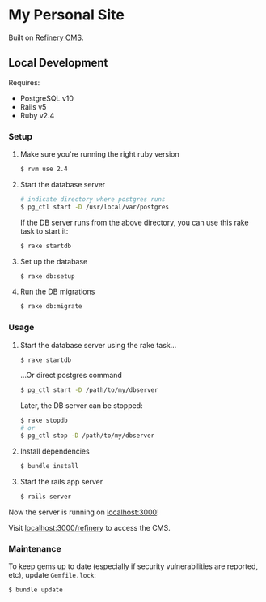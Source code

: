 # My Personal Site

Built on [Refinery CMS](https://github.com/refinery/refinerycms).

## Local Development

Requires:
 * PostgreSQL v10
 * Rails v5
 * Ruby v2.4

### Setup

 1. Make sure you're running the right ruby version

    ```sh
    $ rvm use 2.4
    ```

 1. Start the database server

    ```sh
    # indicate directory where postgres runs
    $ pg_ctl start -D /usr/local/var/postgres
    ```
    If the DB server runs from the above directory, you can use this rake task to start it:

    ```sh
    $ rake startdb
    ```

 1. Set up the database

    ```sh
    $ rake db:setup
    ```

 1. Run the DB migrations

    ```sh
    $ rake db:migrate
    ```

### Usage

 1. Start the database server using the rake task...

    ```sh
    $ rake startdb
    ```
    ...Or direct postgres command
    ```sh
    $ pg_ctl start -D /path/to/my/dbserver
    ```
    Later, the DB server can be stopped:
    ```sh
    $ rake stopdb
    # or
    $ pg_ctl stop -D /path/to/my/dbserver
    ```

 1. Install dependencies

    ```sh
    $ bundle install
    ```

 1. Start the rails app server

    ```sh
    $ rails server
    ```

Now the server is running on [localhost:3000](http://localhost:3000)!

Visit [localhost:3000/refinery](http://localhost:3000/refinery) to access the CMS.

### Maintenance

To keep gems up to date (especially if security vulnerabilities are reported, etc), update `Gemfile.lock`:
```sh
$ bundle update
```
